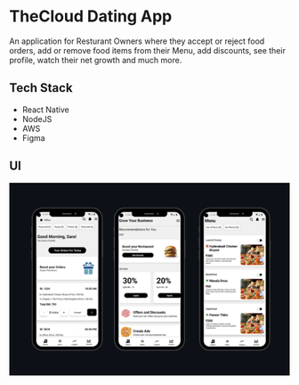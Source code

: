 # TheCloud Dating App

An application for Resturant Owners where they accept or reject food orders, add or remove food items from their Menu, add discounts, see their profile, watch their net growth and much more.


## Tech Stack

- React Native
- NodeJS
- AWS
- Figma
## UI

![Image](U-I.png)


